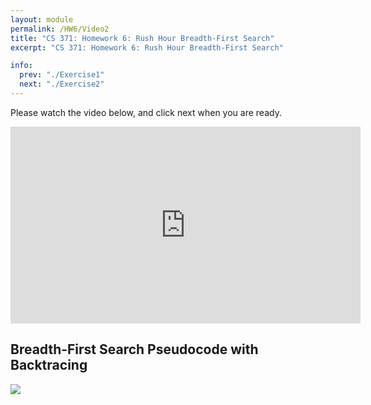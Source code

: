 ```yaml
---
layout: module
permalink: /HW6/Video2
title: "CS 371: Homework 6: Rush Hour Breadth-First Search"
excerpt: "CS 371: Homework 6: Rush Hour Breadth-First Search"

info:
  prev: "./Exercise1"
  next: "./Exercise2"
---
```


Please watch the video below, and click next when you are ready.

<iframe width="560" height="315" src="https://www.youtube.com/embed/0qpYz06FqkY" title="YouTube video player" frameborder="0" allow="accelerometer; autoplay; clipboard-write; encrypted-media; gyroscope; picture-in-picture" allowfullscreen></iframe>

<h2>Breadth-First Search Pseudocode with Backtracing</h2>

<img src = "../images/HW6/BFS.svg">

